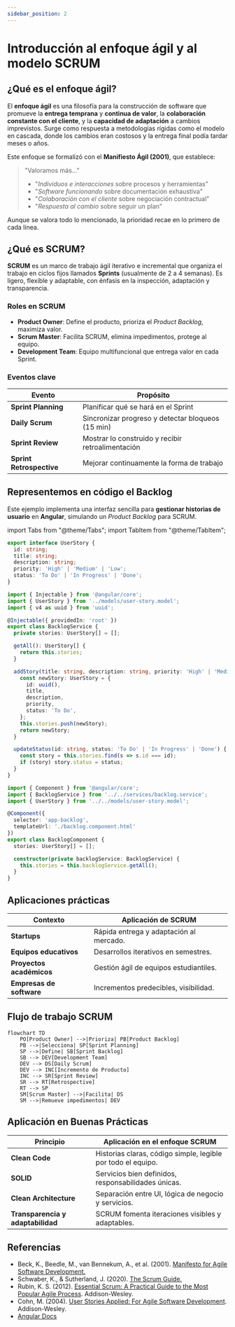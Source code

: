 ```yaml
---
sidebar_position: 2
---
```


# Introducción al enfoque ágil y al modelo SCRUM

## ¿Qué es el enfoque ágil?

El **enfoque ágil** es una filosofía para la construcción de software que promueve la **entrega temprana** y **continua de valor**, la **colaboración constante con el cliente**, y la **capacidad de adaptación** a cambios imprevistos. Surge como respuesta a metodologías rígidas como el modelo en cascada, donde los cambios eran costosos y la entrega final podía tardar meses o años.

Este enfoque se formalizó con el **Manifiesto Ágil (2001)**, que establece:

> "Valoramos más..."
>
> - "*Individuos e interacciones* sobre procesos y herramientas"
> - "*Software funcionando* sobre documentación exhaustiva"
> - "*Colaboración con el cliente* sobre negociación contractual"
> - "*Respuesta al cambio* sobre seguir un plan"

Aunque se valora todo lo mencionado, la prioridad recae en lo primero de cada línea.

## ¿Qué es SCRUM?

**SCRUM** es un marco de trabajo ágil iterativo e incremental que organiza el trabajo en ciclos fijos llamados **Sprints** (usualmente de 2 a 4 semanas). Es ligero, flexible y adaptable, con énfasis en la inspección, adaptación y transparencia.

### Roles en SCRUM

- **Product Owner**: Define el producto, prioriza el *Product Backlog*, maximiza valor.
- **Scrum Master**: Facilita SCRUM, elimina impedimentos, protege al equipo.
- **Development Team**: Equipo multifuncional que entrega valor en cada Sprint.

### Eventos clave

|Evento|Propósito|
|--|--|
|**Sprint Planning**|Planificar qué se hará en el Sprint|
|**Daily Scrum**|Sincronizar progreso y detectar bloqueos (15 min)|
|**Sprint Review**|Mostrar lo construido y recibir retroalimentación|
|**Sprint Retrospective**|Mejorar continuamente la forma de trabajo|

## Representemos en código el Backlog

Este ejemplo implementa una interfaz sencilla para **gestionar historias de usuario** en **Angular**, simulando un *Product Backlog* para SCRUM.

import Tabs from "@theme/Tabs";
import TabItem from "@theme/TabItem";

<Tabs>
<TabItem value="ts1" label="Modelo">

```ts title="src/app/models/user-story.model.ts" showLineNumbers
export interface UserStory {
  id: string;
  title: string;
  description: string;
  priority: 'High' | 'Medium' | 'Low';
  status: 'To Do' | 'In Progress' | 'Done';
}
```

</TabItem>
<TabItem value="ts2" label="Servicio">

```ts title="src/app/services/backlog.service.ts" showLineNumbers
import { Injectable } from '@angular/core';
import { UserStory } from '../models/user-story.model';
import { v4 as uuid } from 'uuid';

@Injectable({ providedIn: 'root' })
export class BacklogService {
  private stories: UserStory[] = [];

  getAll(): UserStory[] {
    return this.stories;
  }

  addStory(title: string, description: string, priority: 'High' | 'Medium' | 'Low'): UserStory {
    const newStory: UserStory = {
      id: uuid(),
      title,
      description,
      priority,
      status: 'To Do',
    };
    this.stories.push(newStory);
    return newStory;
  }

  updateStatus(id: string, status: 'To Do' | 'In Progress' | 'Done') {
    const story = this.stories.find(s => s.id === id);
    if (story) story.status = status;
  }
}
```

</TabItem>
<TabItem value="ts3" label="Componente básico">

```ts title="src/app/components/backlog/backlog.component.ts" showLineNumbers
import { Component } from '@angular/core';
import { BacklogService } from '../../services/backlog.service';
import { UserStory } from '../../models/user-story.model';

@Component({
  selector: 'app-backlog',
  templateUrl: './backlog.component.html'
})
export class BacklogComponent {
  stories: UserStory[] = [];

  constructor(private backlogService: BacklogService) {
    this.stories = this.backlogService.getAll();
  }
}
```

</TabItem>
</Tabs>

## Aplicaciones prácticas

|Contexto|Aplicación de SCRUM|
|--|--|
|**Startups**|Rápida entrega y adaptación al mercado.|
|**Equipos educativos**|Desarrollos iterativos en semestres.|
|**Proyectos académicos**|Gestión ágil de equipos estudiantiles.|
|**Empresas de software**|Incrementos predecibles, visibilidad.|

## Flujo de trabajo SCRUM

```mermaid
flowchart TD
    PO[Product Owner] -->|Prioriza| PB[Product Backlog]
    PB -->|Selecciona| SP[Sprint Planning]
    SP -->|Define| SB[Sprint Backlog]
    SB --> DEV[Development Team]
    DEV --> DS[Daily Scrum]
    DEV --> INC[Incremento de Producto]
    INC --> SR[Sprint Review]
    SR --> RT[Retrospective]
    RT --> SP
    SM[Scrum Master] -->|Facilita| DS
    SM -->|Remueve impedimentos| DEV
```

## Aplicación en Buenas Prácticas

|Principio|Aplicación en el enfoque SCRUM|
|--|--|
|**Clean Code**|Historias claras, código simple, legible por todo el equipo.|
|**SOLID**|Servicios bien definidos, responsabilidades únicas.|
|**Clean Architecture**|Separación entre UI, lógica de negocio y servicios.|
|**Transparencia y adaptabilidad**|SCRUM fomenta iteraciones visibles y adaptables.|

## Referencias

- Beck, K., Beedle, M., van Bennekum, A., et al. (2001). [Manifesto for Agile Software Development.](https://agilemanifesto.org/)
- Schwaber, K., & Sutherland, J. (2020). [The Scrum Guide.](https://scrumguides.org)
- Rubin, K. S. (2012). [Essential Scrum: A Practical Guide to the Most Popular Agile Process](https://www.informit.com/store/essential-scrum-a-practical-guide-to-the-most-popular-9780137043293). Addison-Wesley.
- Cohn, M. (2004). [User Stories Applied: For Agile Software Development](https://www.informit.com/store/user-stories-applied-for-agile-software-development-9780321205681). Addison-Wesley.
- [Angular Docs](https://angular.io/docs)
